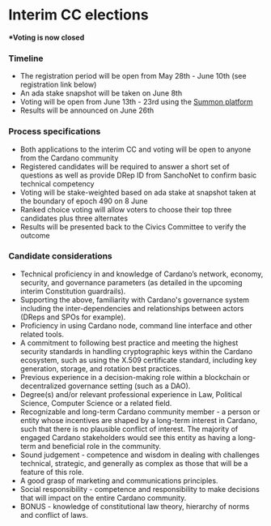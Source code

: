 # Interim CC elections

**\*Voting is now closed**

### **Timeline**

* The registration period will be open from May 28th - June 10th (see registration link below)
* An ada stake snapshot will be taken on June 8th
* Voting will be open from June 13th - 23rd using the [Summon platform](https://summonplatform.io/)
* Results will be announced on June 26th

### **Process specifications**

* Both applications to the interim CC and voting will be open to anyone from the Cardano community
* Registered candidates will be required to answer a short set of questions as well as provide DRep ID from SanchoNet to confirm basic technical competency
* Voting will be stake-weighted based on ada stake at snapshot taken at the boundary of epoch 490 on 8 June
* Ranked choice voting will allow voters to choose their top three candidates plus three alternates
* Results will be presented back to the Civics Committee to verify the outcome

### Candidate considerations

* Technical proficiency in and knowledge of Cardano’s network, economy, security, and governance parameters (as detailed in the upcoming interim Constitution guardrails).
* Supporting the above, familiarity with Cardano's governance system including the inter-dependencies and relationships between actors (DReps and SPOs for example).
* Proficiency in using Cardano node, command line interface and other related tools.
* A commitment to following best practice and meeting the highest security standards in handling cryptographic keys within the Cardano ecosystem, such as using the X.509 certificate standard, including key generation, storage, and rotation best practices.
* Previous experience in a decision-making role within a blockchain or decentralized governance setting (such as a DAO).
* Degree(s) and/or relevant professional experience in Law, Political Science, Computer Science or a related field.
* Recognizable and long-term Cardano community member - a person or entity whose incentives are shaped by a long-term interest in Cardano, such that there is no plausible conflict of interest. The majority of engaged Cardano stakeholders would see this entity as having a long-term and beneficial role in the community.
* Sound judgement - competence and wisdom in dealing with challenges technical, strategic, and generally as complex as those that will be a feature of this role.
* A good grasp of marketing and communications principles.
* Social responsibility - competence and responsibility to make decisions that will impact on the entire Cardano community.
* BONUS - knowledge of constitutional law theory, hierarchy of norms and conflict of laws.&#x20;

##
